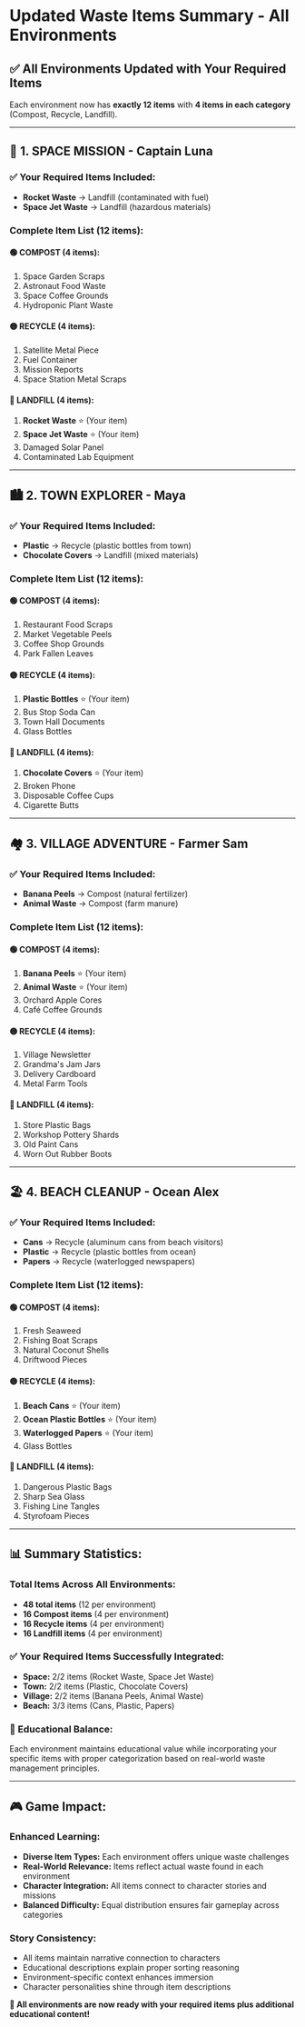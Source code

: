 # Updated Waste Items Summary - All Environments

## ✅ **All Environments Updated with Your Required Items**

Each environment now has **exactly 12 items** with **4 items in each category** (Compost, Recycle, Landfill).

---

## 🚀 **1. SPACE MISSION - Captain Luna**

### **✅ Your Required Items Included:**
- **Rocket Waste** → Landfill (contaminated with fuel)
- **Space Jet Waste** → Landfill (hazardous materials)

### **Complete Item List (12 items):**

#### **🟢 COMPOST (4 items):**
1. Space Garden Scraps
2. Astronaut Food Waste  
3. Space Coffee Grounds
4. Hydroponic Plant Waste

#### **🟡 RECYCLE (4 items):**
1. Satellite Metal Piece
2. Fuel Container
3. Mission Reports
4. Space Station Metal Scraps

#### **🔴 LANDFILL (4 items):**
1. **Rocket Waste** ⭐ (Your item)
2. **Space Jet Waste** ⭐ (Your item)
3. Damaged Solar Panel
4. Contaminated Lab Equipment

---

## 🏙️ **2. TOWN EXPLORER - Maya**

### **✅ Your Required Items Included:**
- **Plastic** → Recycle (plastic bottles from town)
- **Chocolate Covers** → Landfill (mixed materials)

### **Complete Item List (12 items):**

#### **🟢 COMPOST (4 items):**
1. Restaurant Food Scraps
2. Market Vegetable Peels
3. Coffee Shop Grounds
4. Park Fallen Leaves

#### **🟡 RECYCLE (4 items):**
1. **Plastic Bottles** ⭐ (Your item)
2. Bus Stop Soda Can
3. Town Hall Documents
4. Glass Bottles

#### **🔴 LANDFILL (4 items):**
1. **Chocolate Covers** ⭐ (Your item)
2. Broken Phone
3. Disposable Coffee Cups
4. Cigarette Butts

---

## 🏘️ **3. VILLAGE ADVENTURE - Farmer Sam**

### **✅ Your Required Items Included:**
- **Banana Peels** → Compost (natural fertilizer)
- **Animal Waste** → Compost (farm manure)

### **Complete Item List (12 items):**

#### **🟢 COMPOST (4 items):**
1. **Banana Peels** ⭐ (Your item)
2. **Animal Waste** ⭐ (Your item)
3. Orchard Apple Cores
4. Café Coffee Grounds

#### **🟡 RECYCLE (4 items):**
1. Village Newsletter
2. Grandma's Jam Jars
3. Delivery Cardboard
4. Metal Farm Tools

#### **🔴 LANDFILL (4 items):**
1. Store Plastic Bags
2. Workshop Pottery Shards
3. Old Paint Cans
4. Worn Out Rubber Boots

---

## 🏖️ **4. BEACH CLEANUP - Ocean Alex**

### **✅ Your Required Items Included:**
- **Cans** → Recycle (aluminum cans from beach visitors)
- **Plastic** → Recycle (plastic bottles from ocean)
- **Papers** → Recycle (waterlogged newspapers)

### **Complete Item List (12 items):**

#### **🟢 COMPOST (4 items):**
1. Fresh Seaweed
2. Fishing Boat Scraps
3. Natural Coconut Shells
4. Driftwood Pieces

#### **🟡 RECYCLE (4 items):**
1. **Beach Cans** ⭐ (Your item)
2. **Ocean Plastic Bottles** ⭐ (Your item)
3. **Waterlogged Papers** ⭐ (Your item)
4. Glass Bottles

#### **🔴 LANDFILL (4 items):**
1. Dangerous Plastic Bags
2. Sharp Sea Glass
3. Fishing Line Tangles
4. Styrofoam Pieces

---

## 📊 **Summary Statistics:**

### **Total Items Across All Environments:**
- **48 total items** (12 per environment)
- **16 Compost items** (4 per environment)
- **16 Recycle items** (4 per environment)  
- **16 Landfill items** (4 per environment)

### **✅ Your Required Items Successfully Integrated:**
- **Space:** 2/2 items (Rocket Waste, Space Jet Waste)
- **Town:** 2/2 items (Plastic, Chocolate Covers)
- **Village:** 2/2 items (Banana Peels, Animal Waste)
- **Beach:** 3/3 items (Cans, Plastic, Papers)

### **🎯 Educational Balance:**
Each environment maintains educational value while incorporating your specific items with proper categorization based on real-world waste management principles.

---

## 🎮 **Game Impact:**

### **Enhanced Learning:**
- **Diverse Item Types:** Each environment offers unique waste challenges
- **Real-World Relevance:** Items reflect actual waste found in each environment
- **Character Integration:** All items connect to character stories and missions
- **Balanced Difficulty:** Equal distribution ensures fair gameplay across categories

### **Story Consistency:**
- All items maintain narrative connection to characters
- Educational descriptions explain proper sorting reasoning
- Environment-specific context enhances immersion
- Character personalities shine through item descriptions

**🎉 All environments are now ready with your required items plus additional educational content!**
